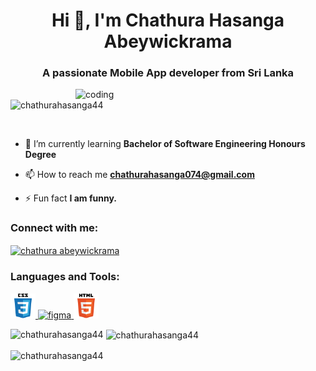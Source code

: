 <h1 align="center">Hi 👋, I'm Chathura Hasanga Abeywickrama</h1>
<h3 align="center">A passionate Mobile App developer from Sri Lanka</h3>
<img align="right" alt="coding" width="400" src="https://www.bing.com/th/id/OGC.7755cd19d65c849a49efc43f3b4958c8?pid=1.7&rurl=https%3a%2f%2fmedia.giphy.com%2fmedia%2ffnD9cHHIrYRYk%2fgiphy.gif&ehk=zyNPEkOTRd%2bkVusA9QR6%2bFT9wYnreOEtMcCF7MfUQmU%3d">

<p align="left"> <img src="https://komarev.com/ghpvc/?username=chathurahasanga44&label=Profile%20views&color=0e75b6&style=flat" alt="chathurahasanga44" /> </p>

<p align="left"> <a href="https://twitter.com/" target="blank"><img src="https://img.shields.io/twitter/follow/?logo=twitter&style=for-the-badge" alt="" /></a> </p>

- 🌱 I’m currently learning **Bachelor of Software Engineering Honours Degree**

- 📫 How to reach me **chathurahasanga074@gmail.com**

- ⚡ Fun fact **I am funny.**

<h3 align="left">Connect with me:</h3>
<p align="left">
<a href="[https://linkedin.com/in/chathura abeywickrama](https://www.linkedin.com/in/chathura-abeywickrama-47658321b/)" target="blank"><img align="center" src="https://raw.githubusercontent.com/rahuldkjain/github-profile-readme-generator/master/src/images/icons/Social/linked-in-alt.svg" alt="chathura abeywickrama" height="30" width="40" /></a>
</p>

<h3 align="left">Languages and Tools:</h3>
<p align="left"> <a href="https://www.w3schools.com/css/" target="_blank" rel="noreferrer"> <img src="https://raw.githubusercontent.com/devicons/devicon/master/icons/css3/css3-original-wordmark.svg" alt="css3" width="40" height="40"/> </a> <a href="https://www.figma.com/" target="_blank" rel="noreferrer"> <img src="https://www.vectorlogo.zone/logos/figma/figma-icon.svg" alt="figma" width="40" height="40"/> </a> <a href="https://www.w3.org/html/" target="_blank" rel="noreferrer"> <img src="https://raw.githubusercontent.com/devicons/devicon/master/icons/html5/html5-original-wordmark.svg" alt="html5" width="40" height="40"/> </a> </p>

<p><img align="left" src="https://github-readme-stats.vercel.app/api/top-langs?username=chathurahasanga44&show_icons=true&locale=en&layout=compact" alt="chathurahasanga44" /></p>

<p>&nbsp;<img align="center" src="https://github-readme-stats.vercel.app/api?username=chathurahasanga44&show_icons=true&locale=en" alt="chathurahasanga44" /></p>

<p><img align="center" src="https://github-readme-streak-stats.herokuapp.com/?user=chathurahasanga44&" alt="chathurahasanga44" /></p>
